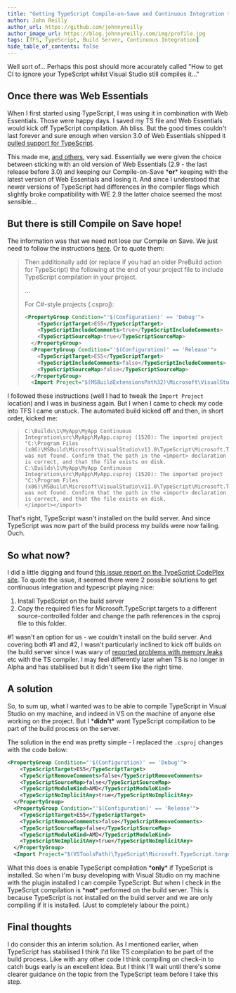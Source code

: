 ```yaml
---
title: "Getting TypeScript Compile-on-Save and Continuous Integration to play nice"
author: John Reilly
author_url: https://github.com/johnnyreilly
author_image_url: https://blog.johnnyreilly.com/img/profile.jpg
tags: [TFS, TypeScript, Build Server, Continuous Integration]
hide_table_of_contents: false
---
```

Well sort of... Perhaps this post should more accurately called "How to get CI to ignore your TypeScript whilst Visual Studio still compiles it..."

 ## Once there was Web Essentials

When I first started using TypeScript, I was using it in combination with Web Essentials. Those were happy days. I saved my TS file and Web Essentials would kick off TypeScript compilation. Ah bliss. But the good times couldn't last forever and sure enough when version 3.0 of Web Essentials shipped it [pulled support for TypeScript](<http://madskristensen.net/post/Web-Essentials-2013-Where-is-the-TypeScript-support>).

This made me, [and others](<https://typescript.codeplex.com/workitem/1616>), very sad. Essentially we were given the choice between sticking with an old version of Web Essentials (2.9 - the last release before 3.0) and keeping our Compile-on-Save \***or**\* keeping with the latest version of Web Essentials and losing it. And since I understood that newer versions of TypeScript had differences in the compiler flags which slightly broke compatibility with WE 2.9 the latter choice seemed the most sensible...

## But there is still Compile on Save hope!

The information was that we need not lose our Compile on Save. We just need to follow the instructions [here](<https://typescript.codeplex.com/wikipage?title=Compile-on-Save>). Or to quote them:

> Then additionally add (or replace if you had an older PreBuild action for TypeScript) the following at the end of your project file to include TypeScript compilation in your project.
> 
> ...
> 
> For C#-style projects (.csproj):
> 
> ```xml
> <PropertyGroup Condition="'$(Configuration)' == 'Debug'">
>     <TypeScriptTarget>ES5</TypeScriptTarget>
>     <TypeScriptIncludeComments>true</TypeScriptIncludeComments>
>     <TypeScriptSourceMap>true</TypeScriptSourceMap>
>   </PropertyGroup>
>   <PropertyGroup Condition="'$(Configuration)' == 'Release'">
>     <TypeScriptTarget>ES5</TypeScriptTarget>
>     <TypeScriptIncludeComments>false</TypeScriptIncludeComments>
>     <TypeScriptSourceMap>false</TypeScriptSourceMap>
>   </PropertyGroup>
>   <Import Project="$(MSBuildExtensionsPath32)\Microsoft\VisualStudio\v$(VisualStudioVersion)\TypeScript\Microsoft.TypeScript.targets" />
> ```

I followed these instructions (well I had to tweak the `Import Project` location) and I was in business again. But I when I came to check my code into TFS I came unstuck. The automated build kicked off and then, in short order, kicked me:

> ```
> C:\Builds\1\MyApp\MyApp Continuous Integration\src\MyApp\MyApp.csproj (1520): The imported project "C:\Program Files (x86)\MSBuild\Microsoft\VisualStudio\v11.0\TypeScript\Microsoft.TypeScript.targets" was not found. Confirm that the path in the <import> declaration is correct, and that the file exists on disk.
> C:\Builds\1\MyApp\MyApp Continuous Integration\src\MyApp\MyApp.csproj (1520): The imported project "C:\Program Files (x86)\MSBuild\Microsoft\VisualStudio\v11.0\TypeScript\Microsoft.TypeScript.targets" was not found. Confirm that the path in the <import> declaration is correct, and that the file exists on disk.
> </import></import>
> ```

That's right, TypeScript wasn't installed on the build server. And since TypeScript was now part of the build process my builds were now failing. Ouch.

## So what now?

I did a little digging and found [this issue report on the TypeScript CodePlex site](<https://typescript.codeplex.com/workitem/1518>). To quote the issue, it seemed there were 2 possible solutions to get continuous integration and typescript playing nice:

1. Install TypeScript on the build server
2. Copy the required files for Microsoft.TypeScript.targets to a different source-controlled folder and change the path references in the csproj file to this folder.

<!-- -->

\#1 wasn't an option for us - we couldn't install on the build server. And covering both #1 and #2, I wasn't particularly inclined to kick off builds on the build server since I was wary of [reported problems with memory leaks](<https://typescript.codeplex.com/workitem/1432>) etc with the TS compiler. I may feel differently later when TS is no longer in Alpha and has stabilised but it didn't seem like the right time.

## A solution

So, to sum up, what I wanted was to be able to compile TypeScript in Visual Studio on my machine, and indeed in VS on the machine of anyone else working on the project. But I \***didn't**\* want TypeScript compilation to be part of the build process on the server.

The solution in the end was pretty simple - I replaced the `.csproj` changes with the code below:

```xml
<PropertyGroup Condition="'$(Configuration)' == 'Debug'">
    <TypeScriptTarget>ES5</TypeScriptTarget>
    <TypeScriptRemoveComments>false</TypeScriptRemoveComments>
    <TypeScriptSourceMap>false</TypeScriptSourceMap>
    <TypeScriptModuleKind>AMD</TypeScriptModuleKind>
    <TypeScriptNoImplicitAny>true</TypeScriptNoImplicitAny>
  </PropertyGroup>
  <PropertyGroup Condition="'$(Configuration)' == 'Release'">
    <TypeScriptTarget>ES5</TypeScriptTarget>
    <TypeScriptRemoveComments>false</TypeScriptRemoveComments>
    <TypeScriptSourceMap>false</TypeScriptSourceMap>
    <TypeScriptModuleKind>AMD</TypeScriptModuleKind>
    <TypeScriptNoImplicitAny>true</TypeScriptNoImplicitAny>
  </PropertyGroup>
  <Import Project="$(VSToolsPath)\TypeScript\Microsoft.TypeScript.targets" Condition="Exists('$(VSToolsPath)\TypeScript\Microsoft.TypeScript.targets')" />
```

What this does is enable TypeScript compilation \***only**\* if TypeScript is installed. So when I'm busy developing with Visual Studio on my machine with the plugin installed I can compile TypeScript. But when I check in the TypeScript compilation is \***not**\* performed on the build server. This is because TypeScript is not installed on the build server and we are only compiling if it is installed. (Just to completely labour the point.)

## Final thoughts

I do consider this an interim solution. As I mentioned earlier, when TypeScript has stabilised I think I'd like TS compilation to be part of the build process. Like with any other code I think compiling on check-in to catch bugs early is an excellent idea. But I think I'll wait until there's some clearer guidance on the topic from the TypeScript team before I take this step.


